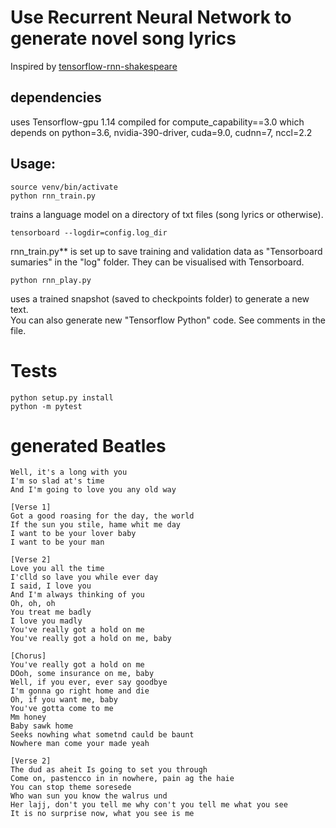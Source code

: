 # Use Recurrent Neural Network to generate novel song lyrics

Inspired by [tensorflow-rnn-shakespeare](https://github.com/martin-gorner/tensorflow-rnn-shakespeare)

## dependencies
uses Tensorflow-gpu 1.14 compiled for compute_capability==3.0 
which depends on python=3.6, nvidia-390-driver, cuda=9.0, cudnn=7, nccl=2.2 

## Usage:
```
source venv/bin/activate
python rnn_train.py
```
trains a language model on a directory of txt files (song lyrics or otherwise).

```
tensorboard --logdir=config.log_dir
```
rnn_train.py** is set up to save training and validation data as "Tensorboard sumaries" in the "log" folder.
They can be visualised with Tensorboard.

```
python rnn_play.py
``` 
uses a trained snapshot (saved to checkpoints folder) to generate a new text.  
You can also generate new "Tensorflow Python" code. See comments in the file.

# Tests
```
python setup.py install
python -m pytest
```
 
# generated Beatles
```
Well, it's a long with you
I'm so slad at's time
And I'm going to love you any old way

[Verse 1]
Got a good roasing for the day, the world
If the sun you stile, hame whit me day
I want to be your lover baby
I want to be your man

[Verse 2]
Love you all the time
I'clld so lave you while ever day
I said, I love you
And I'm always thinking of you
Oh, oh, oh
You treat me badly
I love you madly
You've really got a hold on me
You've really got a hold on me, baby

[Chorus]
You've really got a hold on me
DOoh, some insurance on me, baby
Well, if you ever, ever say goodbye
I'm gonna go right home and die
Oh, if you want me, baby
You've gotta come to me
Mm honey
Baby sawk home
Seeks nowhing what sometnd cauld be baunt
Nowhere man come your made yeah

[Verse 2]
The dud as aheit Is going to set you through
Come on, pastencco in in nowhere, pain ag the haie
You can stop theme soresede
Who wan sun you know the walrus und
Her lajj, don't you tell me why con't you tell me what you see
It is no surprise now, what you see is me

```
